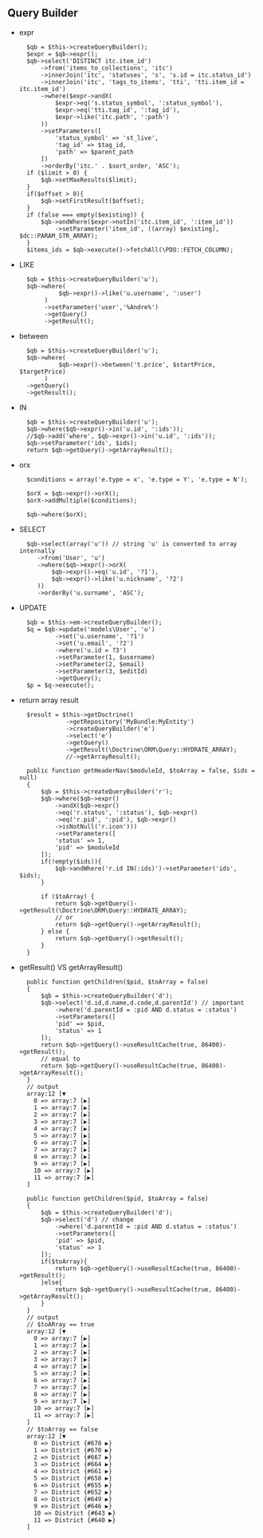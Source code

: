 ## Query Builder
- expr 

		$qb = $this->createQueryBuilder();
		$expr = $qb->expr();
		$qb->select('DISTINCT itc.item_id')
		    ->from('items_to_collections', 'itc')
		    ->innerJoin('itc', 'statuses', 's', 's.id = itc.status_id')
		    ->innerJoin('itc', 'tags_to_items', 'tti', 'tti.item_id = itc.item_id')
		    ->where($expr->andX(
		        $expr->eq('s.status_symbol', ':status_symbol'),
		        $expr->eq('tti.tag_id', ':tag_id'),
		        $expr->like('itc.path', ':path')
		    ))
		    ->setParameters([
		        'status_symbol' => 'st_live',
		        'tag_id' => $tag_id,
		        'path' => $parent_path
		    ])
		    ->orderBy('itc.' . $sort_order, 'ASC');
		if ($limit > 0) {
		    $qb->setMaxResults($limit);
		}
		if($offset > 0){
		    $qb->setFirstResult($offset);   
		}
		if (false === empty($existing)) {
		    $qb->andWhere($expr->notIn('itc.item_id', ':item_id'))
		        ->setParameter('item_id', ((array) $existing), $dc::PARAM_STR_ARRAY);
		}
		$items_ids = $qb->execute()->fetchAll(\PDO::FETCH_COLUMN);

- LIKE  

		$qb = $this->createQueryBuilder('u');
		$qb->where(
		         $qb->expr()->like('u.username', ':user')
		     )
		     ->setParameter('user','%Andre%')
		     ->getQuery()
		     ->getResult();

- between

		$qb = $this->createQueryBuilder('u');
		$qb->where(
		         $qb->expr()->between('t.price', $startPrice, $targetPrice)
		     )
     	->getQuery()
     	->getResult();

- IN
	
		$qb = $this->createQueryBuilder('u');
	    $qb->where($qb->expr()->in('u.id', ':ids'));
	    //$qb->add('where', $qb->expr()->in('u.id', ':ids'));
	    $qb->setParameter('ids', $ids);
	    return $qb->getQuery()->getArrayResult();

- orx  

		$conditions = array('e.type = x', 'e.type = Y', 'e.type = N');
		
		$orX = $qb->expr()->orX();
		$orX->addMultiple($conditions);
		
		$qb->where($orX);

- SELECT  

		$qb->select(array('u')) // string 'u' is converted to array internally
		   ->from('User', 'u')
		   ->where($qb->expr()->orX(
		       $qb->expr()->eq('u.id', '?1'),
		       $qb->expr()->like('u.nickname', '?2')
		   ))
		   ->orderBy('u.surname', 'ASC');

- UPDATE

		$qb = $this->em->createQueryBuilder();
		$q = $qb->update('models\User', 'u')
		        ->set('u.username', '?1')
		        ->set('u.email', '?2')
		        ->where('u.id = ?3')
		        ->setParameter(1, $username)
		        ->setParameter(2, $email)
		        ->setParameter(3, $editId)
		        ->getQuery();
		$p = $q->execute();

- return array result  

		$result = $this->getDoctrine()
	               ->getRepository('MyBundle:MyEntity')
	               ->createQueryBuilder('e')
	               ->select('e')
	               ->getQuery()
	               ->getResult(\Doctrine\ORM\Query::HYDRATE_ARRAY);
				   //->getArrayResult();
	
		public function getHeaderNav($moduleId, $toArray = false, $ids = null)
	    {
	        $qb = $this->createQueryBuilder('r');
	        $qb->where($qb->expr()
	            ->andX($qb->expr()
	            ->eq('r.status', ':status'), $qb->expr()
	            ->eq('r.pid', ':pid'), $qb->expr()
	            ->isNotNull('r.icon')))
	            ->setParameters([
	            'status' => 1,
	            'pid' => $moduleId
	        ]);
	        if(!empty($ids)){
	            $qb->andWhere('r.id IN(:ids)')->setParameter('ids', $ids);
	        }
	        
	        if ($toArray) {
	            return $qb->getQuery()->getResult(\Doctrine\ORM\Query::HYDRATE_ARRAY);
				// or 
				return $qb->getQuery()->getArrayResult();
	        } else {
	            return $qb->getQuery()->getResult();
	        }
	    }
- getResult() VS getArrayResult()

		public function getChildren($pid, $toArray = false)
	    {
	        $qb = $this->createQueryBuilder('d');
	        $qb->select('d.id,d.name,d.code,d.parentId') // important
	            ->where('d.parentId = :pid AND d.status = :status')
	            ->setParameters([
	            'pid' => $pid,
	            'status' => 1
	        ]);
	        return $qb->getQuery()->useResultCache(true, 86400)->getResult();
			// equal to
			return $qb->getQuery()->useResultCache(true, 86400)->getArrayResult();
	    }
		// output
		array:12 [▼
		  0 => array:7 [▶]
		  1 => array:7 [▶]
		  2 => array:7 [▶]
		  3 => array:7 [▶]
		  4 => array:7 [▶]
		  5 => array:7 [▶]
		  6 => array:7 [▶]
		  7 => array:7 [▶]
		  8 => array:7 [▶]
		  9 => array:7 [▶]
		  10 => array:7 [▶]
		  11 => array:7 [▶]
		]		

		public function getChildren($pid, $toArray = false)
	    {
	        $qb = $this->createQueryBuilder('d');
	        $qb->select('d') // change
	            ->where('d.parentId = :pid AND d.status = :status')
	            ->setParameters([
	            'pid' => $pid,
	            'status' => 1
	        ]);
			if($toArray){
				return $qb->getQuery()->useResultCache(true, 86400)->getResult();
			}else{
				return $qb->getQuery()->useResultCache(true, 86400)->getArrayResult();
			}
	    }
		// output
		// $toARray == true
		array:12 [▼
		  0 => array:7 [▶]
		  1 => array:7 [▶]
		  2 => array:7 [▶]
		  3 => array:7 [▶]
		  4 => array:7 [▶]
		  5 => array:7 [▶]
		  6 => array:7 [▶]
		  7 => array:7 [▶]
		  8 => array:7 [▶]
		  9 => array:7 [▶]
		  10 => array:7 [▶]
		  11 => array:7 [▶]
		]
		// $toArray == false
		array:12 [▼
		  0 => District {#678 ▶}
		  1 => District {#670 ▶}
		  2 => District {#667 ▶}
		  3 => District {#664 ▶}
		  4 => District {#661 ▶}
		  5 => District {#658 ▶}
		  6 => District {#655 ▶}
		  7 => District {#652 ▶}
		  8 => District {#649 ▶}
		  9 => District {#646 ▶}
		  10 => District {#643 ▶}
		  11 => District {#640 ▶}
		]